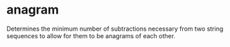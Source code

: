 # anagram
Determines the minimum number of subtractions necessary from two string sequences to allow for them to be anagrams of each other.
